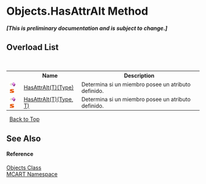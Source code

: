# Objects.HasAttrAlt Method 
 _**\[This is preliminary documentation and is subject to change.\]**_


## Overload List
&nbsp;<table><tr><th></th><th>Name</th><th>Description</th></tr><tr><td>![Public method](media/pubmethod.gif "Public method")![Static member](media/static.gif "Static member")</td><td><a href="83b0efcd-f1d4-74f4-be02-61b7a226cf17">HasAttrAlt(T)(Type)</a></td><td>
Determina si un miembro posee un atributo definido.</td></tr><tr><td>![Public method](media/pubmethod.gif "Public method")![Static member](media/static.gif "Static member")</td><td><a href="e0f63ff1-864f-c218-68ab-df134d6ae9cb">HasAttrAlt(T)(Type, T)</a></td><td>
Determina si un miembro posee un atributo definido.</td></tr></table>&nbsp;
<a href="#objects.hasattralt-method">Back to Top</a>

## See Also


#### Reference
<a href="bed01b44-1ba8-b02e-7f19-0855e84b8dbd">Objects Class</a><br /><a href="89e7854f-fe6f-d208-fb0c-b17953422852">MCART Namespace</a><br />